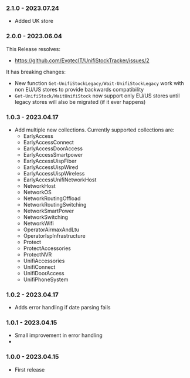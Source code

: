 ﻿### 2.1.0 - 2023.07.24
- Added UK store

### 2.0.0 - 2023.06.04
This Release resolves:
- https://github.com/EvotecIT/UnifiStockTracker/issues/2

It has breaking changes:
- New function `Get-UnifiStockLegacy/Wait-UnifiStockLegacy` work with non EU/US stores to provide backwards compatibility
- `Get-UnifiStock/WaitUnifiStock` now support only EU/US stores until legacy stores will also be migrated (if it ever happens)

### 1.0.3 - 2023.04.17
- Add multiple new collections. Currently supported collections are:
    - EarlyAccess
    - EarlyAccessConnect
    - EarlyAccessDoorAccess
    - EarlyAccessSmartpower
    - EarlyAccessUispFiber
    - EarlyAccessUispWired
    - EarlyAccessUispWireless
    - EarlyAccessUnifiNetworkHost
    - NetworkHost
    - NetworkOS
    - NetworkRoutingOffload
    - NetworkRoutingSwitching
    - NetworkSmartPower
    - NetworkSwitching
    - NetworkWifi
    - OperatorAirmaxAndLtu
    - OperatorIspInfrastructure
    - Protect
    - ProtectAccessories
    - ProtectNVR
    - UnifiAccessories
    - UnifiConnect
    - UnifiDoorAccess
    - UnifiPhoneSystem
### 1.0.2 - 2023.04.17
- Adds error handling if date parsing fails

### 1.0.1 - 2023.04.15
- Small improvement in error handling
-
### 1.0.0 - 2023.04.15
- First release